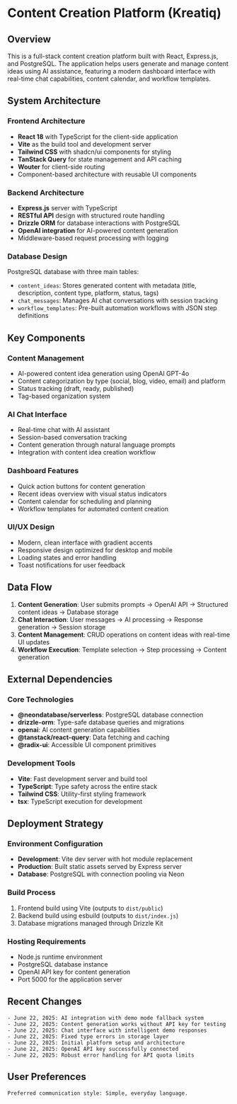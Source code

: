 # Content Creation Platform (Kreatiq)

## Overview

This is a full-stack content creation platform built with React, Express.js, and PostgreSQL. The application helps users generate and manage content ideas using AI assistance, featuring a modern dashboard interface with real-time chat capabilities, content calendar, and workflow templates.

## System Architecture

### Frontend Architecture
- **React 18** with TypeScript for the client-side application
- **Vite** as the build tool and development server
- **Tailwind CSS** with shadcn/ui components for styling
- **TanStack Query** for state management and API caching
- **Wouter** for client-side routing
- Component-based architecture with reusable UI components

### Backend Architecture
- **Express.js** server with TypeScript
- **RESTful API** design with structured route handling
- **Drizzle ORM** for database interactions with PostgreSQL
- **OpenAI integration** for AI-powered content generation
- Middleware-based request processing with logging

### Database Design
PostgreSQL database with three main tables:
- `content_ideas`: Stores generated content with metadata (title, description, content type, platform, status, tags)
- `chat_messages`: Manages AI chat conversations with session tracking
- `workflow_templates`: Pre-built automation workflows with JSON step definitions

## Key Components

### Content Management
- AI-powered content idea generation using OpenAI GPT-4o
- Content categorization by type (social, blog, video, email) and platform
- Status tracking (draft, ready, published)
- Tag-based organization system

### AI Chat Interface
- Real-time chat with AI assistant
- Session-based conversation tracking
- Content generation through natural language prompts
- Integration with content idea creation workflow

### Dashboard Features
- Quick action buttons for content generation
- Recent ideas overview with visual status indicators
- Content calendar for scheduling and planning
- Workflow templates for automated content creation

### UI/UX Design
- Modern, clean interface with gradient accents
- Responsive design optimized for desktop and mobile
- Loading states and error handling
- Toast notifications for user feedback

## Data Flow

1. **Content Generation**: User submits prompts → OpenAI API → Structured content ideas → Database storage
2. **Chat Interaction**: User messages → AI processing → Response generation → Session storage
3. **Content Management**: CRUD operations on content ideas with real-time UI updates
4. **Workflow Execution**: Template selection → Step processing → Content generation

## External Dependencies

### Core Technologies
- **@neondatabase/serverless**: PostgreSQL database connection
- **drizzle-orm**: Type-safe database queries and migrations
- **openai**: AI content generation capabilities
- **@tanstack/react-query**: Data fetching and caching
- **@radix-ui**: Accessible UI component primitives

### Development Tools
- **Vite**: Fast development server and build tool
- **TypeScript**: Type safety across the entire stack
- **Tailwind CSS**: Utility-first styling framework
- **tsx**: TypeScript execution for development

## Deployment Strategy

### Environment Configuration
- **Development**: Vite dev server with hot module replacement
- **Production**: Built static assets served by Express server
- **Database**: PostgreSQL with connection pooling via Neon

### Build Process
1. Frontend build using Vite (outputs to `dist/public`)
2. Backend build using esbuild (outputs to `dist/index.js`)
3. Database migrations managed through Drizzle Kit

### Hosting Requirements
- Node.js runtime environment
- PostgreSQL database instance
- OpenAI API key for content generation
- Port 5000 for the application server

## Recent Changes

```
- June 22, 2025: AI integration with demo mode fallback system
- June 22, 2025: Content generation works without API key for testing
- June 22, 2025: Chat interface with intelligent demo responses
- June 22, 2025: Fixed type errors in storage layer
- June 22, 2025: Initial platform setup and architecture
- June 22, 2025: OpenAI API key successfully connected
- June 22, 2025: Robust error handling for API quota limits
```

## User Preferences

```
Preferred communication style: Simple, everyday language.
```